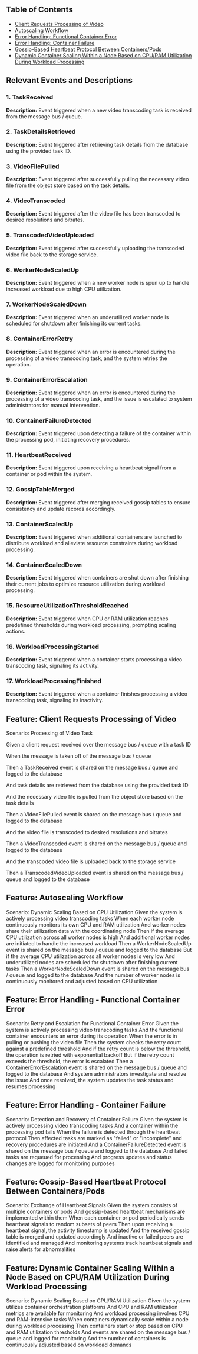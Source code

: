 ## Table of Contents
- [Client Requests Processing of Video](#client-requests-processing-of-video)
- [Autoscaling Workflow](#autoscaling-workflow)
- [Error Handling: Functional Container Error](#error-handling-functional-container-error)
- [Error Handling: Container Failure](#error-handling-container-failure)
- [Gossip-Based Heartbeat Protocol Between Containers/Pods](#gossip-based-heartbeat-protocol-between-containerspods)
- [Dynamic Container Scaling Within a Node Based on CPU/RAM Utilization During Workload Processing](#dynamic-container-scaling-within-a-node-based-on-cpuram-utilization-during-workload-processing)

## Relevant Events and Descriptions

### 1. TaskReceived
**Description:** Event triggered when a new video transcoding task is received from the message bus / queue.

### 2. TaskDetailsRetrieved
**Description:** Event triggered after retrieving task details from the database using the provided task ID.

### 3. VideoFilePulled
**Description:** Event triggered after successfully pulling the necessary video file from the object store based on the task details.

### 4. VideoTranscoded
**Description:** Event triggered after the video file has been transcoded to desired resolutions and bitrates.

### 5. TranscodedVideoUploaded
**Description:** Event triggered after successfully uploading the transcoded video file back to the storage service.

### 6. WorkerNodeScaledUp
**Description:** Event triggered when a new worker node is spun up to handle increased workload due to high CPU utilization.

### 7. WorkerNodeScaledDown
**Description:** Event triggered when an underutilized worker node is scheduled for shutdown after finishing its current tasks.

### 8. ContainerErrorRetry
**Description:** Event triggered when an error is encountered during the processing of a video transcoding task, and the system retries the operation.

### 9. ContainerErrorEscalation
**Description:** Event triggered when an error is encountered during the processing of a video transcoding task, and the issue is escalated to system administrators for manual intervention.

### 10. ContainerFailureDetected
**Description:** Event triggered upon detecting a failure of the container within the processing pod, initiating recovery procedures.

### 11. HeartbeatReceived
**Description:** Event triggered upon receiving a heartbeat signal from a container or pod within the system.

### 12. GossipTableMerged
**Description:** Event triggered after merging received gossip tables to ensure consistency and update records accordingly.

### 13. ContainerScaledUp
**Description:** Event triggered when additional containers are launched to distribute workload and alleviate resource constraints during workload processing.

### 14. ContainerScaledDown
**Description:** Event triggered when containers are shut down after finishing their current jobs to optimize resource utilization during workload processing.

### 15. ResourceUtilizationThresholdReached
**Description:** Event triggered when CPU or RAM utilization reaches predefined thresholds during workload processing, prompting scaling actions.

### 16. WorkloadProcessingStarted
**Description:** Event triggered when a container starts processing a video transcoding task, signaling its activity.

### 17. WorkloadProcessingFinished
**Description:** Event triggered when a container finishes processing a video transcoding task, signaling its inactivity.
## Feature: Client Requests Processing of Video

Scenario: Processing of Video Task

Given a client request received over the message bus / queue with a task ID

When the message is taken off of the message bus / queue

Then a TaskReceived event is shared on the message bus / queue and logged to the database

And task details are retrieved from the database using the provided task ID

And the necessary video file is pulled from the object store based on the task details

Then a VideoFilePulled event is shared on the message bus / queue and logged to the database

And the video file is transcoded to desired resolutions and bitrates

Then a VideoTranscoded event is shared on the message bus / queue and logged to the database

And the transcoded video file is uploaded back to the storage service

Then a TranscodedVideoUploaded event is shared on the message bus / queue and logged to the database

## Feature: Autoscaling Workflow

Scenario: Dynamic Scaling Based on CPU Utilization
Given the system is actively processing video transcoding tasks
When each worker node continuously monitors its own CPU and RAM utilization
And worker nodes share their utilization data with the coordinating node
Then if the average CPU utilization across all worker nodes is high
And additional worker nodes are initiated to handle the increased workload
Then a WorkerNodeScaledUp event is shared on the message bus / queue and logged to the database
But if the average CPU utilization across all worker nodes is very low
And underutilized nodes are scheduled for shutdown after finishing current tasks
Then a WorkerNodeScaledDown event is shared on the message bus / queue and logged to the database
And the number of worker nodes is continuously monitored and adjusted based on CPU utilization

## Feature: Error Handling - Functional Container Error

Scenario: Retry and Escalation for Functional Container Error
Given the system is actively processing video transcoding tasks
And the functional container encounters an error during its operation
When the error is in pulling or pushing the video file
Then the system checks the retry count against a predefined threshold
And if the retry count is below the threshold, the operation is retried with exponential backoff
But if the retry count exceeds the threshold, the error is escalated
Then a ContainerErrorEscalation event is shared on the message bus / queue and logged to the database
And system administrators investigate and resolve the issue
And once resolved, the system updates the task status and resumes processing

## Feature: Error Handling - Container Failure

Scenario: Detection and Recovery of Container Failure
Given the system is actively processing video transcoding tasks
And a container within the processing pod fails
When the failure is detected through the heartbeat protocol
Then affected tasks are marked as "failed" or "incomplete" and recovery procedures are initiated
And a ContainerFailureDetected event is shared on the message bus / queue and logged to the database
And failed tasks are requeued for processing
And progress updates and status changes are logged for monitoring purposes

## Feature: Gossip-Based Heartbeat Protocol Between Containers/Pods

Scenario: Exchange of Heartbeat Signals
Given the system consists of multiple containers or pods
And gossip-based heartbeat mechanisms are implemented within them
When each container or pod periodically sends heartbeat signals to random subsets of peers
Then upon receiving a heartbeat signal, the activity timestamp is updated
And the received gossip table is merged and updated accordingly
And inactive or failed peers are identified and managed
And monitoring systems track heartbeat signals and raise alerts for abnormalities

## Feature: Dynamic Container Scaling Within a Node Based on CPU/RAM Utilization During Workload Processing

Scenario: Dynamic Scaling Based on CPU/RAM Utilization
Given the system utilizes container orchestration platforms
And CPU and RAM utilization metrics are available for monitoring
And workload processing involves CPU and RAM-intensive tasks
When containers dynamically scale within a node during workload processing
Then containers start or stop based on CPU and RAM utilization thresholds
And events are shared on the message bus / queue and logged for monitoring
And the number of containers is continuously adjusted based on workload demands
